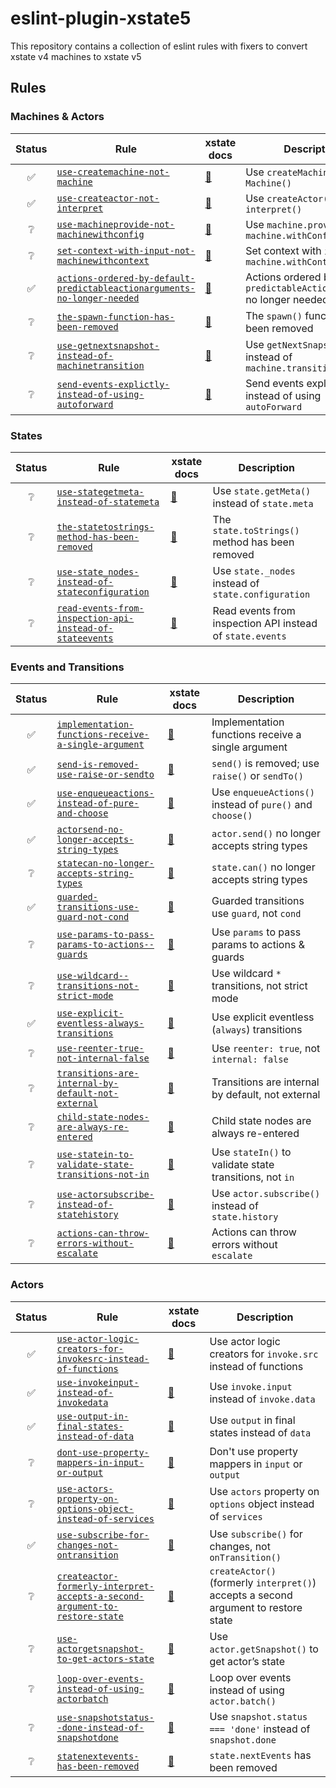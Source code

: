 # eslint-plugin-xstate5

This repository contains a collection of eslint rules with fixers to convert xstate v4 machines to xstate v5

## Rules

### Machines & Actors

| Status | Rule | xstate docs | Description |
| :----: | --------- | -- |----------- |
| ✅ | [`use-createmachine-not-machine`](./rules/use-createmachine-not-machine/use-createmachine-not-machine.js) | [🔗](https://stately.ai/docs/migration#use-createmachine-not-machine) | Use `createMachine()`, not `Machine()` |
| ✅ | [`use-createactor-not-interpret`](./rules/use-createactor-not-interpret/use-createactor-not-interpret.js) | [🔗](https://stately.ai/docs/migration#use-createactor-not-interpret) | Use `createActor()`, not `interpret()` |
| ❔ | [`use-machineprovide-not-machinewithconfig`](./rules/use-machineprovide-not-machinewithconfig/use-machineprovide-not-machinewithconfig.js) | [🔗](https://stately.ai/docs/migration#use-machineprovide-not-machinewithconfig) | Use `machine.provide()`, not `machine.withConfig()` |
| ❔ | [`set-context-with-input-not-machinewithcontext`](./rules/set-context-with-input-not-machinewithcontext/set-context-with-input-not-machinewithcontext.js) | [🔗](https://stately.ai/docs/migration#set-context-with-input-not-machinewithcontext) | Set context with `input`, not `machine.withContext()` |
| ✅ | [`actions-ordered-by-default-predictableactionarguments-no-longer-needed`](./rules/actions-ordered-by-default-predictableactionarguments-no-longer-needed/actions-ordered-by-default-predictableactionarguments-no-longer-needed.js) | [🔗](https://stately.ai/docs/migration#actions-ordered-by-default-predictableactionarguments-no-longer-needed) | Actions ordered by default, `predictableActionArguments` no longer needed |
| ❔ | [`the-spawn-function-has-been-removed`](./rules/the-spawn-function-has-been-removed/the-spawn-function-has-been-removed.js) | [🔗](https://stately.ai/docs/migration#the-spawn-function-has-been-removed) | The `spawn()` function has been removed |
| ❔ | [`use-getnextsnapshot-instead-of-machinetransition`](./rules/use-getnextsnapshot-instead-of-machinetransition/use-getnextsnapshot-instead-of-machinetransition.js) | [🔗](https://stately.ai/docs/migration#use-getnextsnapshot-instead-of-machinetransition) | Use `getNextSnapshot(…)` instead of `machine.transition(…)` |
| ❔ | [`send-events-explictly-instead-of-using-autoforward`](./rules/send-events-explictly-instead-of-using-autoforward/send-events-explictly-instead-of-using-autoforward.js) | [🔗](https://stately.ai/docs/migration#send-events-explictly-instead-of-using-autoforward) | Send events explictly instead of using `autoForward` |

### States

| Status | Rule | xstate docs | Description |
| :----: | --------- | -- |----------- |
| ❔ | [`use-stategetmeta-instead-of-statemeta`](./rules/use-stategetmeta-instead-of-statemeta/use-stategetmeta-instead-of-statemeta.js) | [🔗](https://stately.ai/docs/migration#use-stategetmeta-instead-of-statemeta) | Use `state.getMeta()` instead of `state.meta` |
| ❔ | [`the-statetostrings-method-has-been-removed`](./rules/the-statetostrings-method-has-been-removed/the-statetostrings-method-has-been-removed.js) | [🔗](https://stately.ai/docs/migration#the-statetostrings-method-has-been-removed) | The `state.toStrings()` method has been removed |
| ❔ | [`use-state_nodes-instead-of-stateconfiguration`](./rules/use-state_nodes-instead-of-stateconfiguration/use-state_nodes-instead-of-stateconfiguration.js) | [🔗](https://stately.ai/docs/migration#use-state_nodes-instead-of-stateconfiguration) | Use `state._nodes` instead of `state.configuration` |
| ❔ | [`read-events-from-inspection-api-instead-of-stateevents`](./rules/read-events-from-inspection-api-instead-of-stateevents/read-events-from-inspection-api-instead-of-stateevents.js) | [🔗](https://stately.ai/docs/migration#read-events-from-inspection-api-instead-of-stateevents) | Read events from inspection API instead of `state.events` |

### Events and Transitions

| Status | Rule | xstate docs | Description |
| :----: | --------- | -- |----------- |
| ✅ | [`implementation-functions-receive-a-single-argument`](./rules/implementation-functions-receive-a-single-argument/implementation-functions-receive-a-single-argument.js) | [🔗](https://stately.ai/docs/migration#implementation-functions-receive-a-single-argument) | Implementation functions receive a single argument |
| ✅ | [`send-is-removed-use-raise-or-sendto`](./rules/send-is-removed-use-raise-or-sendto/send-is-removed-use-raise-or-sendto.js) | [🔗](https://stately.ai/docs/migration#send-is-removed-use-raise-or-sendto) | `send()` is removed; use `raise()` or `sendTo()` |
| ✅ | [`use-enqueueactions-instead-of-pure-and-choose`](./rules/use-enqueueactions-instead-of-pure-and-choose/use-enqueueactions-instead-of-pure-and-choose.js) | [🔗](https://stately.ai/docs/migration#use-enqueueactions-instead-of-pure-and-choose) | Use `enqueueActions()` instead of `pure()` and `choose()` |
| ✅ | [`actorsend-no-longer-accepts-string-types`](./rules/actorsend-no-longer-accepts-string-types/actorsend-no-longer-accepts-string-types.js) | [🔗](https://stately.ai/docs/migration#actorsend-no-longer-accepts-string-types) | `actor.send()` no longer accepts string types |
| ❔ | [`statecan-no-longer-accepts-string-types`](./rules/statecan-no-longer-accepts-string-types/statecan-no-longer-accepts-string-types.js) | [🔗](https://stately.ai/docs/migration#statecan-no-longer-accepts-string-types) | `state.can()` no longer accepts string types |
| ✅ | [`guarded-transitions-use-guard-not-cond`](./rules/guarded-transitions-use-guard-not-cond/guarded-transitions-use-guard-not-cond.js) | [🔗](https://stately.ai/docs/migration#guarded-transitions-use-guard-not-cond) | Guarded transitions use `guard`, not `cond` |
| ❔ | [`use-params-to-pass-params-to-actions--guards`](./rules/use-params-to-pass-params-to-actions--guards/use-params-to-pass-params-to-actions--guards.js) | [🔗](https://stately.ai/docs/migration#use-params-to-pass-params-to-actions--guards) | Use `params` to pass params to actions & guards |
| ❔ | [`use-wildcard--transitions-not-strict-mode`](./rules/use-wildcard--transitions-not-strict-mode/use-wildcard--transitions-not-strict-mode.js) | [🔗](https://stately.ai/docs/migration#use-wildcard--transitions-not-strict-mode) | Use wildcard `*` transitions, not strict mode |
| ✅ | [`use-explicit-eventless-always-transitions`](./rules/use-explicit-eventless-always-transitions/use-explicit-eventless-always-transitions.js) | [🔗](https://stately.ai/docs/migration#use-explicit-eventless-always-transitions) | Use explicit eventless (`always`) transitions |
| ❔ | [`use-reenter-true-not-internal-false`](./rules/use-reenter-true-not-internal-false/use-reenter-true-not-internal-false.js) | [🔗](https://stately.ai/docs/migration#use-reenter-true-not-internal-false) | Use `reenter: true`, not `internal: false` |
| ❔ | [`transitions-are-internal-by-default-not-external`](./rules/transitions-are-internal-by-default-not-external/transitions-are-internal-by-default-not-external.js) | [🔗](https://stately.ai/docs/migration#transitions-are-internal-by-default-not-external) | Transitions are internal by default, not external |
| ❔ | [`child-state-nodes-are-always-re-entered`](./rules/child-state-nodes-are-always-re-entered/child-state-nodes-are-always-re-entered.js) | [🔗](https://stately.ai/docs/migration#child-state-nodes-are-always-re-entered) | Child state nodes are always re-entered |
| ❔ | [`use-statein-to-validate-state-transitions-not-in`](./rules/use-statein-to-validate-state-transitions-not-in/use-statein-to-validate-state-transitions-not-in.js) | [🔗](https://stately.ai/docs/migration#use-statein-to-validate-state-transitions-not-in) | Use `stateIn()` to validate state transitions, not `in` |
| ❔ | [`use-actorsubscribe-instead-of-statehistory`](./rules/use-actorsubscribe-instead-of-statehistory/use-actorsubscribe-instead-of-statehistory.js) | [🔗](https://stately.ai/docs/migration#use-actorsubscribe-instead-of-statehistory) | Use `actor.subscribe()` instead of `state.history` |
| ❔ | [`actions-can-throw-errors-without-escalate`](./rules/actions-can-throw-errors-without-escalate/actions-can-throw-errors-without-escalate.js) | [🔗](https://stately.ai/docs/migration#actions-can-throw-errors-without-escalate) | Actions can throw errors without `escalate` |

### Actors

| Status | Rule | xstate docs | Description |
| :----: | --------- | -- |----------- |
| ✅ | [`use-actor-logic-creators-for-invokesrc-instead-of-functions`](./rules/use-actor-logic-creators-for-invokesrc-instead-of-functions/use-actor-logic-creators-for-invokesrc-instead-of-functions.js) | [🔗](https://stately.ai/docs/migration#use-actor-logic-creators-for-invokesrc-instead-of-functions) | Use actor logic creators for `invoke.src` instead of functions |
| ✅ | [`use-invokeinput-instead-of-invokedata`](./rules/use-invokeinput-instead-of-invokedata/use-invokeinput-instead-of-invokedata.js) | [🔗](https://stately.ai/docs/migration#use-invokeinput-instead-of-invokedata) | Use `invoke.input` instead of `invoke.data` |
| ✅ | [`use-output-in-final-states-instead-of-data`](./rules/use-output-in-final-states-instead-of-data/use-output-in-final-states-instead-of-data.js) | [🔗](https://stately.ai/docs/migration#use-output-in-final-states-instead-of-data) | Use `output` in final states instead of `data` |
| ❔ | [`dont-use-property-mappers-in-input-or-output`](./rules/dont-use-property-mappers-in-input-or-output/dont-use-property-mappers-in-input-or-output.js) | [🔗](https://stately.ai/docs/migration#dont-use-property-mappers-in-input-or-output) | Don't use property mappers in `input` or `output` |
| ❔ | [`use-actors-property-on-options-object-instead-of-services`](./rules/use-actors-property-on-options-object-instead-of-services/use-actors-property-on-options-object-instead-of-services.js) | [🔗](https://stately.ai/docs/migration#use-actors-property-on-options-object-instead-of-services) | Use `actors` property on `options` object instead of `services` |
| ✅ | [`use-subscribe-for-changes-not-ontransition`](./rules/use-subscribe-for-changes-not-ontransition/use-subscribe-for-changes-not-ontransition.js) | [🔗](https://stately.ai/docs/migration#use-subscribe-for-changes-not-ontransition) | Use `subscribe()` for changes, not `onTransition()` |
| ❔ | [`createactor-formerly-interpret-accepts-a-second-argument-to-restore-state`](./rules/createactor-formerly-interpret-accepts-a-second-argument-to-restore-state/createactor-formerly-interpret-accepts-a-second-argument-to-restore-state.js) | [🔗](https://stately.ai/docs/migration#createactor-formerly-interpret-accepts-a-second-argument-to-restore-state) | `createActor()` (formerly `interpret()`) accepts a second argument to restore state |
| ❔ | [`use-actorgetsnapshot-to-get-actors-state`](./rules/use-actorgetsnapshot-to-get-actors-state/use-actorgetsnapshot-to-get-actors-state.js) | [🔗](https://stately.ai/docs/migration#use-actorgetsnapshot-to-get-actors-state) | Use `actor.getSnapshot()` to get actor’s state |
| ❔ | [`loop-over-events-instead-of-using-actorbatch`](./rules/loop-over-events-instead-of-using-actorbatch/loop-over-events-instead-of-using-actorbatch.js) | [🔗](https://stately.ai/docs/migration#loop-over-events-instead-of-using-actorbatch) | Loop over events instead of using `actor.batch()` |
| ❔ | [`use-snapshotstatus--done-instead-of-snapshotdone`](./rules/use-snapshotstatus--done-instead-of-snapshotdone/use-snapshotstatus--done-instead-of-snapshotdone.js) | [🔗](https://stately.ai/docs/migration#use-snapshotstatus--done-instead-of-snapshotdone) | Use `snapshot.status === 'done'` instead of `snapshot.done` |
| ❔ | [`statenextevents-has-been-removed`](./rules/statenextevents-has-been-removed/statenextevents-has-been-removed.js) | [🔗](https://stately.ai/docs/migration#statenextevents-has-been-removed) | `state.nextEvents` has been removed |
